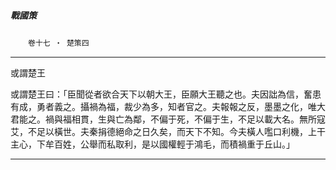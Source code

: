 

##### 戰國策
　　`卷十七 ‧ 楚策四`

* * *

或謂楚王

或謂楚王曰：「臣聞從者欲合天下以朝大王，臣願大王聽之也。夫因詘為信，奮患有成，勇者義之。攝禍為福，裁少為多，知者官之。夫報報之反，墨墨之化，唯大君能之。禍與福相貫，生與亡為鄰，不偏于死，不偏于生，不足以載大名。無所寇艾，不足以橫世。夫秦捐德絕命之日久矣，而天下不知。今夫橫人嚂口利機，上干主心，下牟百姓，公舉而私取利，是以國權輕于鴻毛，而積禍重于丘山。」

* * *

